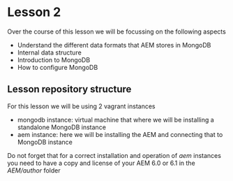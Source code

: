 # Lesson 2
Over the course of this lesson we will be focussing on the following aspects
- Understand the different data formats that AEM stores in MongoDB
- Internal data structure
- Introduction to MongoDB
- How to configure MongoDB

## Lesson repository structure
For this lesson we will be using 2 vagrant instances
- mongodb instance: virtual machine that where we will be installing a standalone MongoDB instance
- aem instance: here we will be installing the AEM and connecting that to MongoDB instance

Do not forget that for a correct installation and operation of *aem* instances you need to have a copy and license of your AEM 6.0 or 6.1 in the _AEM/author_ folder
